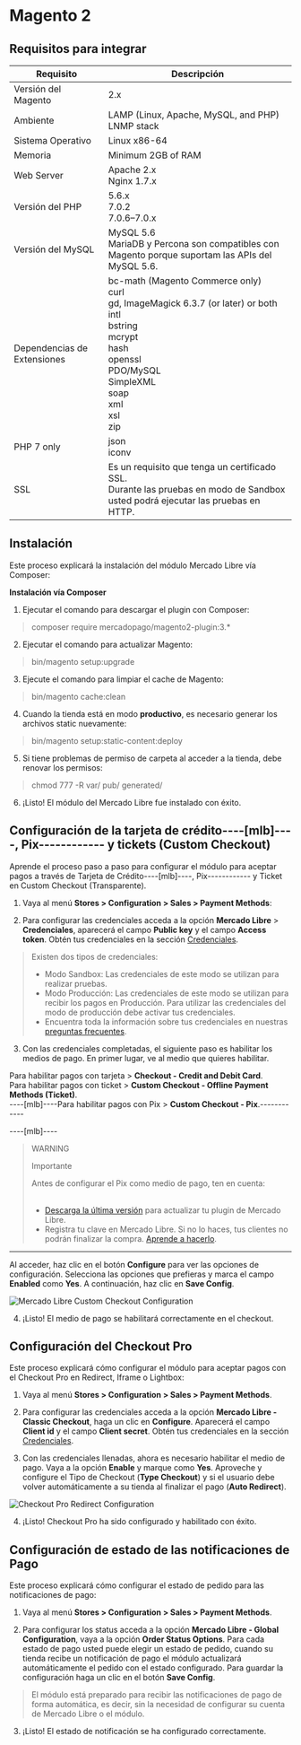 # Magento 2

## Requisitos para integrar

| Requisito | Descripción |
| --- | --- |
| Versión del Magento | 2.x |
| Ambiente | LAMP (Linux, Apache, MySQL, and PHP)<br/>LNMP stack |
| Sistema Operativo | Linux x86-64 |
| Memoria | Minimum 2GB of RAM |
| Web Server | Apache 2.x<br/>Nginx 1.7.x |
| Versión del PHP | 5.6.x<br/>7.0.2<br/>7.0.6–7.0.x<br/> |
| Versión del MySQL | MySQL 5.6<br/>MariaDB y Percona son compatibles con Magento porque suportam las APIs del MySQL 5.6. |
| Dependencias de Extensiones | bc-math (Magento Commerce only)<br/>curl<br/>gd, ImageMagick 6.3.7 (or later) or both<br/>intl<br/>bstring<br/>mcrypt<br/>hash<br/>openssl<br/>PDO/MySQL<br/>SimpleXML<br/>soap<br/>xml<br/>xsl<br/>zip<br/> |
| PHP 7 only | json<br/>iconv |
| SSL | Es un requisito que tenga un certificado SSL.<br/>Durante las pruebas en modo de Sandbox usted podrá ejecutar las pruebas en HTTP. |


## Instalación

Este proceso explicará la instalación del módulo Mercado Libre vía Composer:

**Instalación vía Composer**

1) Ejecutar el comando para descargar el plugin con Composer: 

> composer require mercadopago/magento2-plugin:3.*

2) Ejecutar el comando para actualizar Magento:

> bin/magento setup:upgrade

3) Ejecute el comando para limpiar el cache de Magento:

> bin/magento cache:clean

4) Cuando la tienda está en modo **productivo**, es necesario generar los archivos static nuevamente:

> bin/magento setup:static-content:deploy

5) Si tiene problemas de permiso de carpeta al acceder a la tienda, debe renovar los permisos:

> chmod 777 -R var/ pub/ generated/

6) ¡Listo! El módulo del Mercado Libre fue instalado con éxito.


## Configuración de la tarjeta de crédito----[mlb]----, Pix------------ y tickets (Custom Checkout)

Aprende el proceso paso a paso para configurar el módulo para aceptar pagos a través de Tarjeta de Crédito----[mlb]----, Pix------------ y Ticket en Custom Checkout (Transparente). 

1) Vaya al menú **Stores > Configuration > Sales > Payment Methods**:

2) Para configurar las credenciales acceda a la opción **Mercado Libre** > **Credenciales**, aparecerá el campo **Public key** y el campo **Access token**. Obtén tus credenciales en la sección [Credenciales]([FAKER][CREDENTIALS][URL]).

> Existen dos tipos de credenciales:
> * Modo Sandbox: Las credenciales de este modo se utilizan para realizar pruebas.
> * Modo Producción: Las credenciales de este modo se utilizan para recibir los pagos en Producción. Para utilizar las credenciales del modo de producción debe activar tus credenciales.
> * Encuentra toda la información sobre tus credenciales en nuestras [preguntas frecuentes](https://www.mercadopago[FAKER][URL][DOMAIN]/developers/es/guides/resources/faqs/credentials/).

3) Con las credenciales completadas, el siguiente paso es habilitar los medios de pago.
En primer lugar, ve al medio que quieres habilitar.

Para habilitar pagos con tarjeta > **Checkout - Credit and Debit Card**.<br>
Para habilitar pagos con ticket > **Custom Checkout - Offline Payment Methods (Ticket)**.<br>
----[mlb]----Para habilitar pagos con Pix  > **Custom Checkout - Pix**.------------

----[mlb]----
> WARNING
>
> Importante
>
> Antes de configurar el Pix como medio de pago, ten en cuenta:<br><br>
> - [Descarga la última versión](https://br.wordpress.org/plugins/woocommerce-mercadopago/#description) para actualizar tu plugin de Mercado Libre.<br>
> - Registra tu clave en Mercado Libre. Si no lo haces, tus clientes no podrán finalizar la compra. [Aprende a hacerlo](https://www.mercadopago.com.br/stop/pix?url=https%3A%2F%2Fwww.mercadopago.com.br%2Fadmin-pix-keys%2Fmy-keys&authentication_mode=required).
------------

Al acceder, haz clic en el botón **Configure** para ver las opciones de configuración. Selecciona las opciones que prefieras y marca el campo **Enabled** como **Yes**. A continuación, haz clic en **Save Config**.

![Mercado Libre Custom Checkout Configuration](images/magento2/mercadopago_custom_checkout_configuration.png)

4) ¡Listo! El medio de pago se habilitará correctamente en el checkout.


## Configuración del Checkout Pro

Este proceso explicará cómo configurar el módulo para aceptar pagos con el Checkout Pro en Redirect, Iframe o Lightbox:

1) Vaya al menú **Stores > Configuration > Sales > Payment Methods**.

2) Para configurar las credenciales acceda a la opción **Mercado Libre - Classic Checkout**, haga un clic en **Configure**. Aparecerá el campo **Client id** y el campo **Client secret**. Obtén tus credenciales en la sección [Credenciales]([FAKER][CREDENTIALS][URL]).

3) Con las credenciales llenadas, ahora es necesario habilitar el medio de pago. Vaya a la opción **Enable** y marque como **Yes**. Aproveche y configure el Tipo de Checkout (**Type Checkout**) y si el usuario debe volver automáticamente a su tienda al finalizar el pago (**Auto Redirect**).

![Checkout Pro Redirect Configuration](images/magento2/mercadopago_global_configuration.png)

4) ¡Listo! Checkout Pro ha sido configurado y habilitado con éxito.


## Configuración de estado de las notificaciones de Pago

Este proceso explicará cómo configurar el estado de pedido para las notificaciones de pago:

1) Vaya al menú **Stores > Configuration > Sales > Payment Methods**.

2) Para configurar los status acceda a la opción **Mercado Libre - Global Configuration**, vaya a la opción **Order Status Options**. Para cada estado de pago usted puede elegir un estado de pedido, cuando su tienda recibe un notificación de pago el módulo actualizará automáticamente el pedido con el estado configurado. Para guardar la configuración haga un clic en el botón **Save Config**.

> El módulo está preparado para recibir las notificaciones de pago de forma automática, es decir, sin la necesidad de configurar su cuenta de Mercado Libre o el módulo.

3) ¡Listo! El estado de notificación se ha configurado correctamente.
